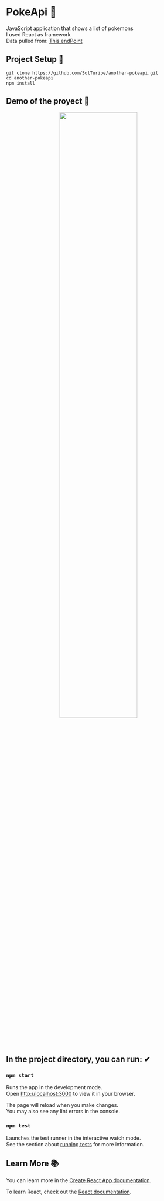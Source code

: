 # PokeApi 👾

JavaScript application that shows a list of pokemons \
I used React as framework \
Data pulled from: [This endPoint](https://pokeapi.co/api/v2/pokemon)

## Project Setup 📌

```
git clone https://github.com/SolTuripe/another-pokeapi.git
cd another-pokeapi
npm install
```

## Demo of the proyect 🎥

<p align="center">
<img src="./src/assets/img/pokeapi.gif" width=65%>
</p>

## In the project directory, you can run: ✔

### `npm start`

Runs the app in the development mode.\
Open [http://localhost:3000](http://localhost:3000) to view it in your browser.

The page will reload when you make changes.\
You may also see any lint errors in the console.

### `npm test`

Launches the test runner in the interactive watch mode.\
See the section about [running tests](https://facebook.github.io/create-react-app/docs/running-tests) for more information.

## Learn More 📚

You can learn more in the [Create React App documentation](https://facebook.github.io/create-react-app/docs/getting-started).

To learn React, check out the [React documentation](https://reactjs.org/).
